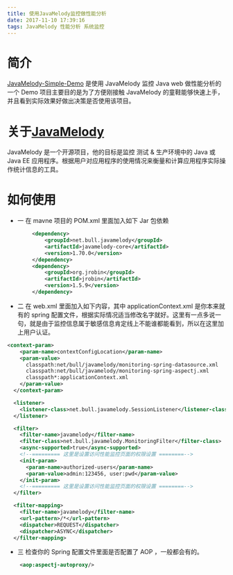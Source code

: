 ```yaml
---
title: 使用JavaMelody监控做性能分析
date: 2017-11-10 17:39:16
tags: JavaMelody 性能分析 系统监控
---
```


# 简介
[JavaMelody-Simple-Demo](https://github.com/alertisme/JavaMelody-Simple-Demo) 是使用 JavaMelody 监控 Java web 做性能分析的一个 Demo 项目主要目的是为了方便刚接触 JavaMelody 的童鞋能够快速上手，并且看到实际效果好做出决策是否使用该项目。
 
 # 关于[JavaMelody](https://github.com/javamelody/javamelody/wiki)  
 JavaMelody 是一个开源项目，他的目标是监控 测试 & 生产环境中的 Java 或 Java EE 应用程序。根据用户对应用程序的使用情况来衡量和计算应用程序实际操作统计信息的工具。
 
 # 如何使用
 
 - 一 在 mavne 项目的 POM.xml 里面加入如下 Jar 包依赖
 ```XML
         <dependency>
             <groupId>net.bull.javamelody</groupId>
             <artifactId>javamelody-core</artifactId>
             <version>1.70.0</version>
         </dependency>
         <dependency>
             <groupId>org.jrobin</groupId>
             <artifactId>jrobin</artifactId>
             <version>1.5.9</version>
         </dependency>
```
 - 二 在 web.xml 里面加入如下内容，其中 applicationContext.xml 是你本来就有的 spring 配置文件，根据实际情况适当修改名字就好。这里有一点多说一句，就是由于监控信息属于敏感信息肯定线上不能谁都能看到，所以在这里加上用户认证。
 ```XML
 <context-param>
     <param-name>contextConfigLocation</param-name>
     <param-value>
       classpath:net/bull/javamelody/monitoring-spring-datasource.xml
       classpath:net/bull/javamelody/monitoring-spring-aspectj.xml
       classpath*:applicationContext.xml
     </param-value>
   </context-param>
 
   <listener>
     <listener-class>net.bull.javamelody.SessionListener</listener-class>
   </listener>
 
   <filter>
     <filter-name>javamelody</filter-name>
     <filter-class>net.bull.javamelody.MonitoringFilter</filter-class>
     <async-supported>true</async-supported>
     <!--========= 这里是设置访问性能监控页面的权限设置 ========-->
     <init-param>
       <param-name>authorized-users</param-name>
       <param-value>admin:123456, user:pwd</param-value>
     </init-param>
     <!--========= 这里是设置访问性能监控页面的权限设置 ========-->
   </filter>
 
   <filter-mapping>
     <filter-name>javamelody</filter-name>
     <url-pattern>/*</url-pattern>
     <dispatcher>REQUEST</dispatcher>
     <dispatcher>ASYNC</dispatcher>
   </filter-mapping>

```
 - 三 检查你的 Spring 配置文件里面是否配置了 AOP ，一般都会有的。
 ```xml
     <aop:aspectj-autoproxy/>
```





